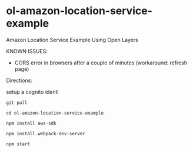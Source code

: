 # ol-amazon-location-service-example
Amazon Location Service Example Using Open Layers

KNOWN ISSUES:
- CORS error in browsers after a couple of minutes (workaround: refresh page)

Directions:

setup a cognito identi

```
git pull

cd ol-amazon-location-service-example

npm install aws-sdk

npm install webpack-dev-server

npm start
```
